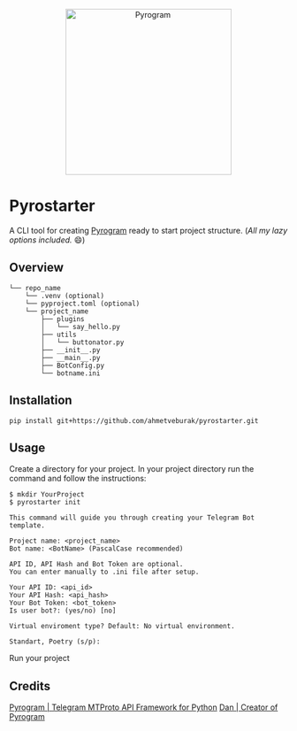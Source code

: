 <p align="center">
    <a href="https://github.com/pyrogram/pyrogram">
        <img src="https://i.imgur.com/BOgY9ai.png" alt="Pyrogram" width="300">
    </a>
</p>

# Pyrostarter

A CLI tool for creating [Pyrogram](https://docs.pyrogram.org/) ready to start project structure. (*All my lazy options included.* 😄)

## Overview

```
└── repo_name
    └── .venv (optional)
    └── pyproject.toml (optional)
    └── project_name
        ├── plugins
        │   └── say_hello.py
        ├── utils
        │   └── buttonator.py
        ├── __init__.py
        ├── __main__.py
        ├── BotConfig.py
        └── botname.ini
```
## Installation

```
pip install git+https://github.com/ahmetveburak/pyrostarter.git
```

## Usage

Create a directory for your project. In your project directory run the command and follow the instructions:
```shell
$ mkdir YourProject
$ pyrostarter init
```

```shell
This command will guide you through creating your Telegram Bot template.

Project name: <project_name>
Bot name: <BotName> (PascalCase recommended)

API ID, API Hash and Bot Token are optional.
You can enter manually to .ini file after setup.

Your API ID: <api_id>
Your API Hash: <api_hash>
Your Bot Token: <bot_token>
Is user bot?: (yes/no) [no] 

Virtual enviroment type? Default: No virtual environment.

Standart, Poetry (s/p):
```

Run your project

## Credits
[Pyrogram | Telegram MTProto API Framework for Python](https://github.com/pyrogram/pyrogram)
[Dan | Creator of Pyrogram](https://github.com/delivrance)